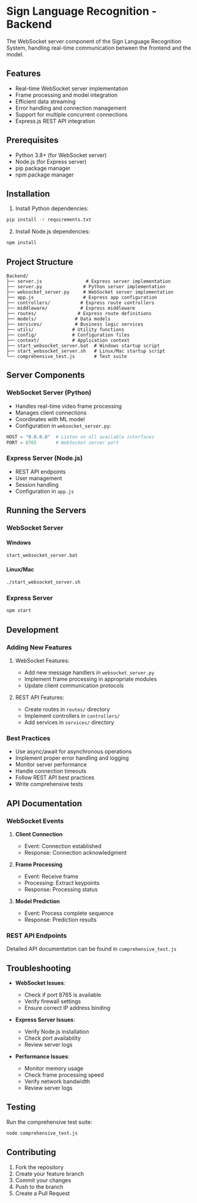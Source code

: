 # Sign Language Recognition - Backend

The WebSocket server component of the Sign Language Recognition System, handling real-time communication between the frontend and the model.

## Features

- Real-time WebSocket server implementation
- Frame processing and model integration
- Efficient data streaming
- Error handling and connection management
- Support for multiple concurrent connections
- Express.js REST API integration

## Prerequisites

- Python 3.8+ (for WebSocket server)
- Node.js (for Express server)
- pip package manager
- npm package manager

## Installation

1. Install Python dependencies:
```bash
pip install -r requirements.txt
```

2. Install Node.js dependencies:
```bash
npm install
```

## Project Structure

```
Backend/
├── server.js                # Express server implementation
├── server.py               # Python server implementation
├── websocket_server.py     # WebSocket server implementation
├── app.js                  # Express app configuration
├── controllers/           # Express route controllers
├── middleware/            # Express middleware
├── routes/               # Express route definitions
├── models/              # Data models
├── services/            # Business logic services
├── utils/              # Utility functions
├── config/             # Configuration files
├── context/            # Application context
├── start_websocket_server.bat  # Windows startup script
├── start_websocket_server.sh   # Linux/Mac startup script
└── comprehensive_test.js       # Test suite
```

## Server Components

### WebSocket Server (Python)
- Handles real-time video frame processing
- Manages client connections
- Coordinates with ML model
- Configuration in `websocket_server.py`:
```python
HOST = "0.0.0.0"  # Listen on all available interfaces
PORT = 8765       # WebSocket server port
```

### Express Server (Node.js)
- REST API endpoints
- User management
- Session handling
- Configuration in `app.js`

## Running the Servers

### WebSocket Server

#### Windows
```bash
start_websocket_server.bat
```

#### Linux/Mac
```bash
./start_websocket_server.sh
```

### Express Server
```bash
npm start
```

## Development

### Adding New Features

1. WebSocket Features:
   - Add new message handlers in `websocket_server.py`
   - Implement frame processing in appropriate modules
   - Update client communication protocols

2. REST API Features:
   - Create routes in `routes/` directory
   - Implement controllers in `controllers/`
   - Add services in `services/` directory

### Best Practices

- Use async/await for asynchronous operations
- Implement proper error handling and logging
- Monitor server performance
- Handle connection timeouts
- Follow REST API best practices
- Write comprehensive tests

## API Documentation

### WebSocket Events

1. **Client Connection**
   - Event: Connection established
   - Response: Connection acknowledgment

2. **Frame Processing**
   - Event: Receive frame
   - Processing: Extract keypoints
   - Response: Processing status

3. **Model Prediction**
   - Event: Process complete sequence
   - Response: Prediction results

### REST API Endpoints

Detailed API documentation can be found in `comprehensive_test.js`

## Troubleshooting

- **WebSocket Issues**:
  - Check if port 8765 is available
  - Verify firewall settings
  - Ensure correct IP address binding

- **Express Server Issues**:
  - Verify Node.js installation
  - Check port availability
  - Review server logs

- **Performance Issues**:
  - Monitor memory usage
  - Check frame processing speed
  - Verify network bandwidth
  - Review server logs

## Testing

Run the comprehensive test suite:
```bash
node comprehensive_test.js
```

## Contributing

1. Fork the repository
2. Create your feature branch
3. Commit your changes
4. Push to the branch
5. Create a Pull Request

